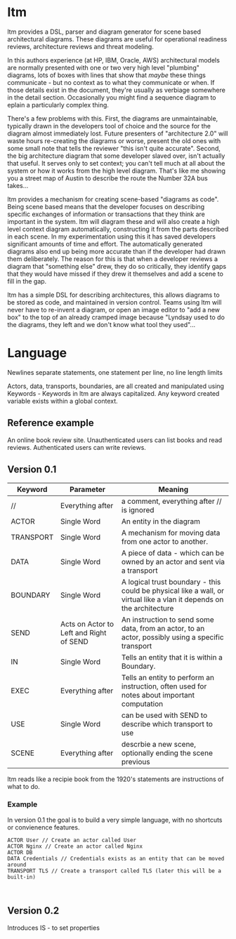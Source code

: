 # ltm
ltm provides a DSL, parser and diagram generator for scene based architectural diagrams. These diagrams are useful for operational readiness reviews, architecture reviews and threat modeling.

In this authors experience (at HP, IBM, Oracle, AWS) architectural models are normally presented with one or two very high level "plumbing" diagrams, lots of boxes with lines that show that _maybe_ these things communicate - but no context as to what they communicate or when. If those details exist in the document, they're usually as verbiage somewhere in the detail section. Occasionally you might find a sequence diagram to eplain a particularly complex thing.

There's a few problems with this. First, the diagrams are unmaintainable, typically drawn in the developers tool of choice and the source for the diagram almost immediately lost. Future presenters of "architecture 2.0" will waste hours re-creating the diagrams or worse, present the old ones with some small note that tells the reviewer "this isn't quite accurate". Second, the big architecture diagram that some developer slaved over, isn't actually that useful. It serves only to set context; you can't tell much at all about the system or how it works from the high level diagram. That's like me showing you a street map of Austin to describe the route the Number 32A bus takes... 

ltm provides a mechanism for creating scene-based "diagrams as code". Being scene based means that the developer focuses on describing specific exchanges of information or transactions that they think are important in the system. ltm will diagram these and will also create a high level context diagram automatically, constructing it from the parts described in each scene. In my experimentation using this it has saved developers significant amounts of time and effort. The automatically generated diagrams also end up being more accurate than if the developer had drawn them deliberately. The reason for this is that when a developer reviews a diagram that "something else" drew, they do so critically, they identify gaps that they would have missed if they drew it themselves and add a scene to fill in the gap.

ltm has a simple DSL for describing architectures, this allows diagrams to be stored as code, and maintained in version control. Teams using ltm will never have to re-invent a diagram, or open an image editor to "add a new box" to the top of an already cramped image because "Lyndsay used to do the diagrams, they left and we don't know what tool they used"...


# Language
Newlines separate statements, one statement per line, no line length limits

Actors, data, transports, boundaries, are all created and manipulated using Keywords - Keywords in ltm are always capitalized.
Any keyword created variable exists within a global context.

## Reference example
An online book review site. Unauthenticated users can list books and read reviews. Authenticated users can write reviews.

## Version 0.1
| Keyword | Parameter | Meaning | 
| ------- | --------| --- |
| //      | Everything after | a comment, everything after // is ignored |
| ACTOR   | Single Word | An entity in the diagram |
| TRANSPORT | Single Word | A mechanism for moving data from one actor to another. |
| DATA    | Single Word | A piece of data - which can be owned by an actor and sent via a transport |
| BOUNDARY | Single Word | A logical trust boundary - this could be physical like a wall, or virtual like a vlan it depends on the architecture |
| SEND | Acts on Actor to Left and Right of SEND | An instruction to send some data, from an actor, to an actor, possibly using a specific transport |
| IN | Single Word | Tells an entity that it is within a Boundary. |
| EXEC | Everything after | Tells an entity to perform an instruction, often used for notes about important computation |
| USE | Single Word | <Optional> can be used with SEND to describe which transport to use |
| SCENE | Everything after | descrbie a new scene, optionally ending the scene previous

ltm reads like a recipie book from the 1920's statements are instructions of what to do.

### Example
In version 0.1 the goal is to build a very simple language, with no shortcuts or convienence features.

``` 
ACTOR User // Create an actor called User
ACTOR Nginx // Create an actor called Nginx
ACTOR DB
DATA Credentials // Credentials exists as an entity that can be moved around
TRANSPORT TLS // Create a transport called TLS (later this will be a built-in)
  
 

```

## Version 0.2
Introduces 
IS - to set properties

